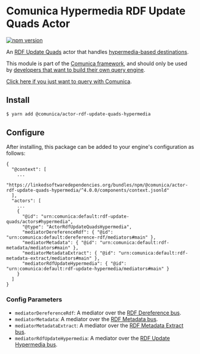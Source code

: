 # Comunica Hypermedia RDF Update Quads Actor

[![npm version](https://badge.fury.io/js/%40comunica%2Factor-rdf-update-quads-hypermedia.svg)](https://www.npmjs.com/package/@comunica/actor-rdf-update-quads-hypermedia)

An [RDF Update Quads](https://github.com/comunica/comunica/tree/master/packages/bus-rdf-update-quads) actor
that handles [hypermedia-based destinations](https://comunica.dev/docs/modify/advanced/hypermedia/).

This module is part of the [Comunica framework](https://github.com/comunica/comunica),
and should only be used by [developers that want to build their own query engine](https://comunica.dev/docs/modify/).

[Click here if you just want to query with Comunica](https://comunica.dev/docs/query/).

## Install

```bash
$ yarn add @comunica/actor-rdf-update-quads-hypermedia
```

## Configure

After installing, this package can be added to your engine's configuration as follows:
```text
{
  "@context": [
    ...
    "https://linkedsoftwaredependencies.org/bundles/npm/@comunica/actor-rdf-update-quads-hypermedia/^4.0.0/components/context.jsonld"
  ],
  "actors": [
    ...
    {
      "@id": "urn:comunica:default:rdf-update-quads/actors#hypermedia",
      "@type": "ActorRdfUpdateQuadsHypermedia",
      "mediatorDereferenceRdf": { "@id": "urn:comunica:default:dereference-rdf/mediators#main" },
      "mediatorMetadata": { "@id": "urn:comunica:default:rdf-metadata/mediators#main" },
      "mediatorMetadataExtract": { "@id": "urn:comunica:default:rdf-metadata-extract/mediators#main" },
      "mediatorRdfUpdateHypermedia": { "@id": "urn:comunica:default:rdf-update-hypermedia/mediators#main" }
    }
  ]
}
```

### Config Parameters

* `mediatorDereferenceRdf`: A mediator over the [RDF Dereference bus](https://github.com/comunica/comunica/tree/master/packages/bus-dereference-rdf).
* `mediatorMetadata`: A mediator over the [RDF Metadata bus](https://github.com/comunica/comunica/tree/master/packages/bus-rdf-metadata).
* `mediatorMetadataExtract`: A mediator over the [RDF Metadata Extract bus](https://github.com/comunica/comunica/tree/master/packages/bus-rdf-metadata-extract).
* `mediatorRdfUpdateHypermedia`: A mediator over the [RDF Update Hypermedia bus](https://github.com/comunica/comunica/tree/master/packages/bus-rdf-update-hypermedia).
